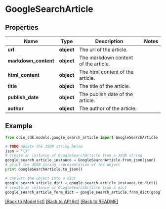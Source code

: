 # GoogleSearchArticle


## Properties

Name | Type | Description | Notes
------------ | ------------- | ------------- | -------------
**url** | **object** | The url of the article. | 
**markdown_content** | **object** | The markdown content of the article. | 
**html_content** | **object** | The html content of the article. | 
**title** | **object** | The title of the article. | 
**publish_date** | **object** | The publish date of the article. | 
**author** | **object** | The author of the article. | 

## Example

```python
from odin_sdk.models.google_search_article import GoogleSearchArticle

# TODO update the JSON string below
json = "{}"
# create an instance of GoogleSearchArticle from a JSON string
google_search_article_instance = GoogleSearchArticle.from_json(json)
# print the JSON string representation of the object
print GoogleSearchArticle.to_json()

# convert the object into a dict
google_search_article_dict = google_search_article_instance.to_dict()
# create an instance of GoogleSearchArticle from a dict
google_search_article_form_dict = google_search_article.from_dict(google_search_article_dict)
```
[[Back to Model list]](../README.md#documentation-for-models) [[Back to API list]](../README.md#documentation-for-api-endpoints) [[Back to README]](../README.md)


